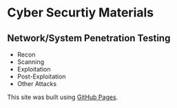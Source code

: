 # Cyber Securtiy Materials
## Network/System Penetration Testing

- Recon
- Scanning
- Exploitation
- Post-Exploitation
- Other Attacks

This site was built using [GitHub Pages](https://pages.github.com/).
